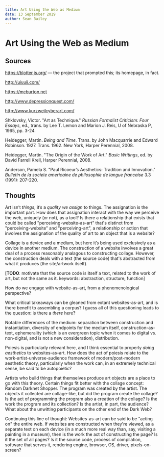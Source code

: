 ```yaml
---
title: Art Using the Web as Medium
date: 13 September 2019
author: Sean Bailey
---
```


# Art Using the Web as Medium

## Sources

https://blotter.js.org/ — the project that prompted this; its homepage, in fact.

http://uiuuii.com/ 

https://mcburton.net

http://www.depressionquest.com/

http://www.kurzweilcyberart.com/

Shklovsky, Victor. "Art as Technique." *Russian Formalist Criticism: Four Essays*, ed., trans. by Lee T. Lemon and Marion J. Reis, U of Nebraska P, 1965, pp. 3-24.

Heidegger, Martin. *Being and Time*. Trans. by John Macquarrie and Edward Robinson. 1927. Trans. 1962. New York, Harper Perennial, 2008. 

Heidegger, Martin. "The Origin of the Work of Art." *Basic Writings*, ed. by David Farrell Krell, Harper Perennial, 2008.

Anderson, Pamela S. "Paul Ricoeur’s Aesthetics: Tradition and Innovation." *Bulletin de la societe americaine de philosophie de langue francaise* 3.3 (1991): 207-220.

## Thoughts

Art isn’t *things*, it’s a *quality we assign* to things. The assignation is the important part. How does that assignation interact with the way we perceive the web, uniquely (or not), as a tool? Is there a relationship that exists that could be called "perceiving-website-as-art" that's distinct from "perceiving-website" and "perceiving-art", a relationship or action that involves the assignation of the quality of art to an object that is a website?

Collage is a device and a medium, but here it’s being used exclusively as a device in another medium. The construction of a website involves a great deal of a process reasonably analagous to constructing collage. However, the construction deals with a text (the source code) that's abstracted from what it produces (the site/artwork itself). 

[**TODO**: motivate that the source code is itself a text, related to the work of art, but not the same as it. keywords: abstraction, structure, function]

How do we engage with website-as-art, from a phenomenological perspective?

What critical takeaways can be gleaned from extant websites-as-art, and is there benefit to assembling a corpus? I guess all of this questioning leads to the question: is there a *there* here? 

Notable differences of the medium: separation between construction and instantiation, diversity of endpoints for the medium itself, construction-as-text, ephemerality (which is an evergreen topic when it comes to digital vs. non-digital, and is not a new consideration), distribution.

Poiesis is particularly relevant here, and I think essential to properly *doing aesthetics* to websites-as-art. How does the act of poiesis relate to the work-artist-universe-audience framework of modern/post-modern aesthetic theory, particularly when the work can, in an extremely technical sense, be said to be autopoietic?

Artists who build things that themselves produce art objects are a place to go with this theory. Certain things fit better with the collage concept: Random Darknet Shopper. The program was created by the artist. The objects it collected are collage-like, but did the program create the collage? Is the act of programming the program also a creation of the collage? Is the work the program and its collection? Is the artist, in part, the audience? What about the unwitting participants on the other end of the Dark Web? 

Continuing this line of thought: Websites-as-art can be said to be "acting on" the entire web. If websites are constructed when they're viewed, as a separate text on each device (in a much more real way than, say, visiting a painting in a museum), then is the work the act of constructing the page? Is it the set of all pages? Is it the source code, process of compilation, software that serves it, rendering engine, browser, OS, driver, pixels-on-screen?

